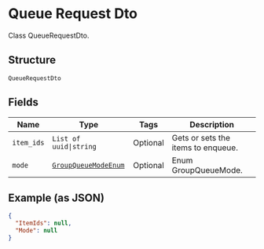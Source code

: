 
# Queue Request Dto

Class QueueRequestDto.

## Structure

`QueueRequestDto`

## Fields

| Name | Type | Tags | Description |
|  --- | --- | --- | --- |
| `item_ids` | `List of uuid\|string` | Optional | Gets or sets the items to enqueue. |
| `mode` | [`GroupQueueModeEnum`](../../doc/models/group-queue-mode-enum.md) | Optional | Enum GroupQueueMode. |

## Example (as JSON)

```json
{
  "ItemIds": null,
  "Mode": null
}
```


